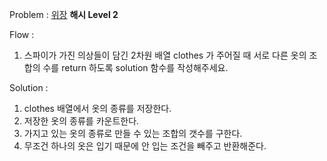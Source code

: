 Problem : [위장](https://programmers.co.kr/learn/courses/30/lessons/42578) **해시 Level 2**

Flow :

1. 스파이가 가진 의상들이 담긴 2차원 배열 clothes 가 주어질 때 서로 다른 옷의 조합의 수를 return 하도록 solution 함수를 작성해주세요.


Solution :

1. clothes 배열에서 옷의 종류를 저장한다.
2. 저장한 옷의 종류를 카운트한다.
2. 가지고 있는 옷의 종류로 만들 수 있는 조합의 갯수를 구한다.
3. 무조건 하나의 옷은 입기 때문에 안 입는 조건을 빼주고 반환해준다.